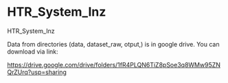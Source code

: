 # HTR_System_Inz
HTR_System_Inz

Data from directories (data, dataset_raw, otput,) is in google drive. You can download via link:

https://drive.google.com/drive/folders/1fR4PLQN6TiZ8pSoe3q8WMw95ZNQrZUrq?usp=sharing
